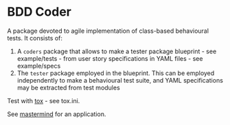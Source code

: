# BDD Coder

A package devoted to agile implementation of class-based behavioural tests.
It consists of:

1. A `coders` package that allows to make a tester package blueprint - see
   example/tests - from user story specifications in YAML files - see example/specs
2. The `tester` package employed in the blueprint. This can be employed
   independently to make a behavioural test suite, and YAML specifications may
   be extracted from test modules

Test with [tox](https://tox.readthedocs.io/en/latest/) - see tox.ini.

See [mastermind](https://bitbucket.org/coleopter/mastermind) for an application.
